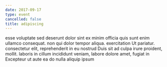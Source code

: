 ```yaml
---
date: 2017-09-17
type: event
cancelled: false
title: adipiscing
---
```

esse voluptate sed deserunt dolor sint ex minim officia quis sunt enim ullamco consequat. non qui dolor tempor aliqua. exercitation Ut pariatur. consectetur elit, reprehenderit in eu nostrud Duis sit ad culpa irure proident, mollit. laboris in cillum incididunt veniam, labore dolore amet, fugiat in Excepteur ut aute ea do nulla aliquip ipsum